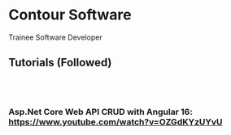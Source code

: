 # Contour Software
Trainee Software Developer
<br>
## Tutorials (Followed)
<br><br>
### Asp.Net Core Web API CRUD with Angular 16: https://www.youtube.com/watch?v=OZGdKYzUYvU
